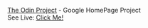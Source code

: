 [The Odin Project](https://www.theodinproject.com/paths/foundations/courses/foundations/lessons/html-css) - Google HomePage Project
<br>
See Live: <a href="https://ghp-top.netlify.app/">Click Me!</a>
